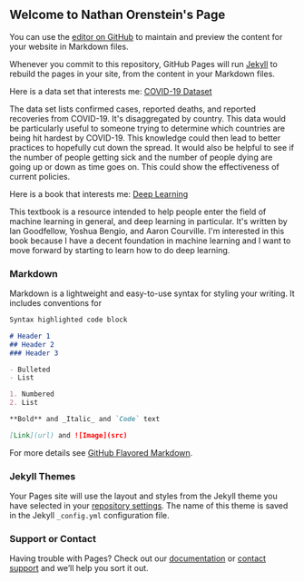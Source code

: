 ## Welcome to Nathan Orenstein's Page

You can use the [editor on GitHub](https://github.com/norenstein8390/nathanorenstein.GitHub.io/edit/gh-pages/index.md) to maintain and preview the content for your website in Markdown files.

Whenever you commit to this repository, GitHub Pages will run [Jekyll](https://jekyllrb.com/) to rebuild the pages in your site, from the content in your Markdown files.

Here is a data set that interests me: [COVID-19 Dataset](https://github.com/datasets/covid-19)

The data set lists confirmed cases, reported deaths, and reported recoveries from COVID-19. It's disaggregated by country. This data would be particularly useful to someone trying to determine which countries are being hit hardest by COVID-19. This knowledge could then lead to better practices to hopefully cut down the spread. It would also be helpful to see if the number of people getting sick and the number of people dying are going up or down as time goes on. This could show the effectiveness of current policies. 

Here is a book that interests me: [Deep Learning](https://www.deeplearningbook.org/)

This textbook is a resource intended to help people enter the field of machine learning in general, and deep learning in particular. It's written by Ian Goodfellow, Yoshua Bengio, and Aaron Courville. I'm interested in this book because I have a decent foundation in machine learning and I want to move forward by starting to learn how to do deep learning. 

### Markdown

Markdown is a lightweight and easy-to-use syntax for styling your writing. It includes conventions for

```markdown
Syntax highlighted code block

# Header 1
## Header 2
### Header 3

- Bulleted
- List

1. Numbered
2. List

**Bold** and _Italic_ and `Code` text

[Link](url) and ![Image](src)
```

For more details see [GitHub Flavored Markdown](https://guides.github.com/features/mastering-markdown/).

### Jekyll Themes

Your Pages site will use the layout and styles from the Jekyll theme you have selected in your [repository settings](https://github.com/norenstein8390/nathanorenstein.GitHub.io/settings/pages). The name of this theme is saved in the Jekyll `_config.yml` configuration file.

### Support or Contact

Having trouble with Pages? Check out our [documentation](https://docs.github.com/categories/github-pages-basics/) or [contact support](https://support.github.com/contact) and we’ll help you sort it out.
